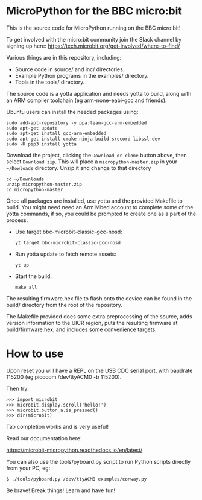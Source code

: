 MicroPython for the BBC micro:bit
=================================

This is the source code for MicroPython running on the BBC micro:bit!

To get involved with the micro:bit community join the Slack channel by signing up here:
https://tech.microbit.org/get-involved/where-to-find/

Various things are in this repository, including:
- Source code in source/ and inc/ directories.
- Example Python programs in the examples/ directory.
- Tools in the tools/ directory.

The source code is a yotta application and needs yotta to build, along
with an ARM compiler toolchain (eg arm-none-eabi-gcc and friends).

Ubuntu users can install the needed packages using:
```
sudo add-apt-repository -y ppa:team-gcc-arm-embedded
sudo apt-get update
sudo apt-get install gcc-arm-embedded
sudo apt-get install cmake ninja-build srecord libssl-dev
sudo -H pip3 install yotta
```

Download the project, clicking the `Download or clone` button above, then select 
`Download zip`. This will place a `micropython-master.zip` in your `~/Dowloads`
directory. Unzip it and change to that directory

```
cd ~/Downloads
unzip micropython-master.zip
cd micropython-master
```

Once all packages are installed, use yotta and the provided Makefile to build.
You might need need an Arm Mbed account to complete some of the yotta commands,
if so, you could be prompted to create one as a part of the process.

- Use target bbc-microbit-classic-gcc-nosd:

  ```
  yt target bbc-microbit-classic-gcc-nosd
  ```

- Run yotta update to fetch remote assets:

  ```
  yt up
  ```

- Start the build:

  ```
  make all
  ```

The resulting firmware.hex file to flash onto the device can be
found in the build/ directory from the root of the repository.

The Makefile provided does some extra preprocessing of the source,
adds version information to the UICR region, puts the resulting
firmware at build/firmware.hex, and includes some convenience targets.

How to use
==========

Upon reset you will have a REPL on the USB CDC serial port, with baudrate
115200 (eg picocom /dev/ttyACM0 -b 115200).

Then try:

    >>> import microbit
    >>> microbit.display.scroll('hello!')
    >>> microbit.button_a.is_pressed()
    >>> dir(microbit)

Tab completion works and is very useful!

Read our documentation here:

https://microbit-micropython.readthedocs.io/en/latest/

You can also use the tools/pyboard.py script to run Python scripts directly
from your PC, eg:

    $ ./tools/pyboard.py /dev/ttyACM0 examples/conway.py

Be brave! Break things! Learn and have fun!

